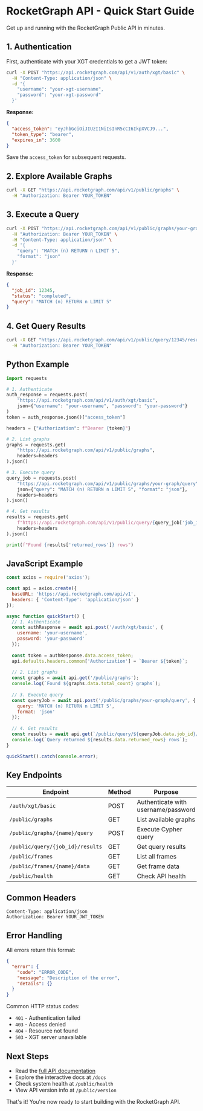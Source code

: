 # RocketGraph API - Quick Start Guide

Get up and running with the RocketGraph Public API in minutes.

## 1. Authentication

First, authenticate with your XGT credentials to get a JWT token:

```bash
curl -X POST "https://api.rocketgraph.com/api/v1/auth/xgt/basic" \
  -H "Content-Type: application/json" \
  -d '{
    "username": "your-xgt-username",
    "password": "your-xgt-password"
  }'
```

**Response:**
```json
{
  "access_token": "eyJhbGciOiJIUzI1NiIsInR5cCI6IkpXVCJ9...",
  "token_type": "bearer",
  "expires_in": 3600
}
```

Save the `access_token` for subsequent requests.

## 2. Explore Available Graphs

```bash
curl -X GET "https://api.rocketgraph.com/api/v1/public/graphs" \
  -H "Authorization: Bearer YOUR_TOKEN"
```

## 3. Execute a Query

```bash
curl -X POST "https://api.rocketgraph.com/api/v1/public/graphs/your-graph/query" \
  -H "Authorization: Bearer YOUR_TOKEN" \
  -H "Content-Type: application/json" \
  -d '{
    "query": "MATCH (n) RETURN n LIMIT 5",
    "format": "json"
  }'
```

**Response:**
```json
{
  "job_id": 12345,
  "status": "completed",
  "query": "MATCH (n) RETURN n LIMIT 5"
}
```

## 4. Get Query Results

```bash
curl -X GET "https://api.rocketgraph.com/api/v1/public/query/12345/results" \
  -H "Authorization: Bearer YOUR_TOKEN"
```

## Python Example

```python
import requests

# 1. Authenticate
auth_response = requests.post(
    "https://api.rocketgraph.com/api/v1/auth/xgt/basic",
    json={"username": "your-username", "password": "your-password"}
)
token = auth_response.json()["access_token"]

headers = {"Authorization": f"Bearer {token}"}

# 2. List graphs
graphs = requests.get(
    "https://api.rocketgraph.com/api/v1/public/graphs",
    headers=headers
).json()

# 3. Execute query
query_job = requests.post(
    "https://api.rocketgraph.com/api/v1/public/graphs/your-graph/query",
    json={"query": "MATCH (n) RETURN n LIMIT 5", "format": "json"},
    headers=headers
).json()

# 4. Get results
results = requests.get(
    f"https://api.rocketgraph.com/api/v1/public/query/{query_job['job_id']}/results",
    headers=headers
).json()

print(f"Found {results['returned_rows']} rows")
```

## JavaScript Example

```javascript
const axios = require('axios');

const api = axios.create({
  baseURL: 'https://api.rocketgraph.com/api/v1',
  headers: { 'Content-Type': 'application/json' }
});

async function quickStart() {
  // 1. Authenticate
  const authResponse = await api.post('/auth/xgt/basic', {
    username: 'your-username',
    password: 'your-password'
  });
  
  const token = authResponse.data.access_token;
  api.defaults.headers.common['Authorization'] = `Bearer ${token}`;
  
  // 2. List graphs
  const graphs = await api.get('/public/graphs');
  console.log(`Found ${graphs.data.total_count} graphs`);
  
  // 3. Execute query
  const queryJob = await api.post('/public/graphs/your-graph/query', {
    query: 'MATCH (n) RETURN n LIMIT 5',
    format: 'json'
  });
  
  // 4. Get results
  const results = await api.get(`/public/query/${queryJob.data.job_id}/results`);
  console.log(`Query returned ${results.data.returned_rows} rows`);
}

quickStart().catch(console.error);
```

## Key Endpoints

| Endpoint | Method | Purpose |
|----------|--------|---------|
| `/auth/xgt/basic` | POST | Authenticate with username/password |
| `/public/graphs` | GET | List available graphs |
| `/public/graphs/{name}/query` | POST | Execute Cypher query |
| `/public/query/{job_id}/results` | GET | Get query results |
| `/public/frames` | GET | List all frames |
| `/public/frames/{name}/data` | GET | Get frame data |
| `/public/health` | GET | Check API health |

## Common Headers

```http
Content-Type: application/json
Authorization: Bearer YOUR_JWT_TOKEN
```

## Error Handling

All errors return this format:
```json
{
  "error": {
    "code": "ERROR_CODE",
    "message": "Description of the error",
    "details": {}
  }
}
```

Common HTTP status codes:
- `401` - Authentication failed
- `403` - Access denied
- `404` - Resource not found  
- `503` - XGT server unavailable

## Next Steps

- Read the [full API documentation](developer-api-guide.md)
- Explore the interactive docs at `/docs`
- Check system health at `/public/health`
- View API version info at `/public/version`

That's it! You're now ready to start building with the RocketGraph API.